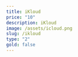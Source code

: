 ```yaml
---
title: iKloud
price: "10"
description: iKloud
image: /assets/icloud.png
slug: /ikloud
type: "2"
gold: false
---
```

